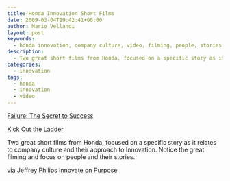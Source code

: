 ```yaml
---
title: Honda Innovation Short Films
date: 2009-03-04T19:42:41+00:00
author: Mario Vellandi
layout: post
keywords:
  - honda innovation, company culture, video, filming, people, stories
description:
  - Two great short films from Honda, focused on a specific story as it relates to company culture and their approach to Innovation. Notice the great filming and focus on people and their stories.
categories:
  - innovation
tags:
  - honda
  - innovation
  - video
---
```

<a rel="nofollow" href="http://dreams.honda.com/#/video_fa">Failure: The Secret to Success</a>

<a rel="nofollow" href="http://dreams.honda.com/#/video_la">Kick Out the Ladder</a>

Two great short films from Honda, focused on a specific story as it relates to company culture and their approach to Innovation. Notice the great filming and focus on people and their stories.

via [Jeffrey Philips Innovate on Purpose](http://innovateonpurpose.blogspot.com/2009/02/hondas-innovation-culture.html)
